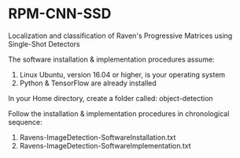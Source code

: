 # RPM-CNN-SSD
Localization and classification of Raven's Progressive Matrices using Single-Shot Detectors

The software installation & implementation procedures assume:
1. Linux Ubuntu, version 16.04 or higher, is your operating system
2. Python & TensorFlow are already installed

In your Home directory, create a folder called: object-detection

Follow the installation & implementation procedures in chronological sequence:
1. Ravens-ImageDetection-SoftwareInstallation.txt
2. Ravens-ImageDetection-SoftwareImplementation.txt
